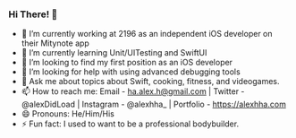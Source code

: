 ### Hi There! 👋

- 🔭 I’m currently working at 2196 as an independent iOS developer on their Mitynote app
- 🌱 I’m currently learning Unit/UITesting and SwiftUI
- 👯 I’m looking to find my first position as an iOS developer
- 🤔 I’m looking for help with using advanced debugging tools
- 💬 Ask me about topics about Swift, cooking, fitness, and videogames.
- 📫 How to reach me: Email - ha.alex.h@gmail.com | Twitter - @alexDidLoad | Instagram - @alexhha_ | Portfolio - https://alexhha.com
- 😄 Pronouns: He/Him/His
- ⚡ Fun fact: I used to want to be a professional bodybuilder.

